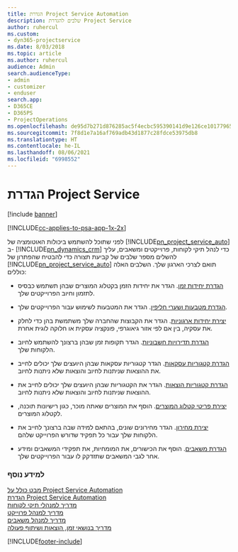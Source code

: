 ```yaml
---
title: הגדרת Project Service Automation
description: שלבים להגדרת Project Service
author: ruhercul
ms.custom:
- dyn365-projectservice
ms.date: 8/03/2018
ms.topic: article
ms.author: ruhercul
audience: Admin
search.audienceType:
- admin
- customizer
- enduser
search.app:
- D365CE
- D365PS
- ProjectOperations
ms.openlocfilehash: de95d7b271d876285ac5f4ecbc595390141d9e126ce101779652828581c1f613
ms.sourcegitcommit: 7f8d1e7a16af769adb43d1877c28fdce53975db8
ms.translationtype: HT
ms.contentlocale: he-IL
ms.lasthandoff: 08/06/2021
ms.locfileid: "6998552"
---
```

# <a name="configure-project-service"></a>הגדרת Project Service

[!include [banner](../includes/psa-now-project-operations.md)]

[!INCLUDE[cc-applies-to-psa-app-1x-2x](../includes/cc-applies-to-psa-app-1x-2x.md)]

לפני שתוכל להשתמש ביכולות האוטומציה של [!INCLUDE[pn_project_service_auto](../includes/pn-project-service-auto.md)] ב- [!INCLUDE[pn_dynamics_crm](../includes/pn-dynamics-crm.md)] כדי לנהל תיקי לקוחות, פרוייקטים ומשאבים, עליך להשלים מספר שלבים של קביעת תצורה כדי להבטיח שהפתרון של [!INCLUDE[pn_project_service_auto](../includes/pn-project-service-auto.md)] תואם לצרכי הארגון שלך. השלבים האלה כוללים:  
  
-   [הגדרת יחידות זמן](../psa/set-up-time-units.md). הגדר את יחידות הזמן בקטלוג המוצרים שבהן תשתמש כבסיס לתזמון וחיוב הפרוייקטים שלך.  
  
-   [הגדרת מטבעות ושערי חליפין](../psa/set-up-currencies-exchange-rates.md). הגדר את המטבעות לשימוש עבור הפרוייקטים שלך.  
  
-   [יצירת יחידות ארגוניות](../psa/create-organizational-units.md). הגדר את הקבוצות שהחברה שלך משתמשת בהן כדי לחלק את עסקיה, בין אם לפי אזור גיאוגרפי, פונקציה עסקית או חלוקה לוגית אחרת.  
  
-   [הגדרת תדירויות חשבוניות](../psa/set-up-invoice-frequencies.md). הגדר תקופות זמן שבהן ברצונך להשתמש לחיוב הלקוחות שלך.  
  
-   [הגדרת קטגוריות עסקאות](../psa/configure-transaction-categories.md). הגדר קטגוריות עסקאות שבהן היועצים שלך יכולים לחייב את ההוצאות שניתנות לחיוב והוצאות שלא ניתנות לחיוב.  
  
-   [הגדרת קטגוריות הוצאות](../psa/configure-expense-categories.md). הגדר את הקטגוריות שבהן היועצים שלך יכולים לחייב את ההוצאות שניתנות לחיוב והוצאות שלא ניתנות לחיוב.  
  
-   [יצירת פריטי קטלוג המוצרים](../psa/create-product-catalog-items.md). הוסף את המוצרים שאתה מוכר, כגון רישיונות תוכנה, לקטלוג המוצרים.  
  
-   [יצירת מחירון](../psa/create-price-list.md). הגדר מחירונים שונים, בהתאם למידה שבה ברצונך לחייב את הלקוחות שלך עבור כל תפקיד שדורש הפרוייקט שלהם.  
  
-   [הגדרת משאבים](../psa/set-up-resources.md). הוסף את הכישורים, את המומחיות, את תפקידי המשאבים ומידע אחר לגבי המשאבים שתזדקק לו עבור הפרוייקטים שלך.  
  
### <a name="see-also"></a>למידע נוסף  
 [מבט כולל על Project Service Automation](../psa/overview.md)   
 [הגדרת Project Service Automation](../psa/configure.md)   
 [מדריך למנהלי תיקי לקוחות](../psa/account-manager-guide.md)   
 [מדריך למנהל פרוייקט](../psa/project-manager-guide.md)   
 [מדריך למנהל משאבים](../psa/resource-manager-guide.md)   
 [‏‫מדריך בנושאי זמן, הוצאות ושיתוף פעולה](../psa/time-expense-collaboration-guide.md)


[!INCLUDE[footer-include](../includes/footer-banner.md)]